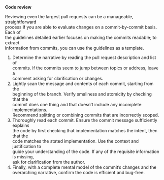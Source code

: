**Code review**

Reviewing even the largest pull requests can be a manageable, straightforward <br>
process if you are able to evaluate changes on a commit-by-commit basis. Each of <br>
the guidelines detailed earlier focuses on making the commits readable; to extract <br>
information from commits, you can use the guidelines as a template.
1. Determine the narrative by reading the pull request description and list of <br>
commits. If the commits seem to jump between topics or address, leave a <br>
comment asking for clarification or changes.
2. Lightly scan the message and contents of each commit, starting from the <br>
beginning of the branch. Verify smallness and atomicity by checking that the <br>
commit does one thing and that doesn’t include any incomplete implementations. <br>
Recommend splitting or combining commits that are incorrectly scoped.
3. Thoroughly read each commit. Ensure the commit message sufficiently explains <br>
the code by first checking that implementation matches the intent, then that the <br>
code matches the stated implementation. Use the context and justification to <br>
guide your understanding of the code. If any of the requisite information is missing, <br>
ask for clarification from the author.
4. Finally, with a complete mental model of the commit’s changes and the <br>
overarching narrative, confirm the code is efficient and bug-free.
